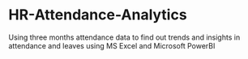 # HR-Attendance-Analytics
Using three months attendance data to find out trends and insights in attendance and leaves using MS Excel and Microsoft PowerBI
